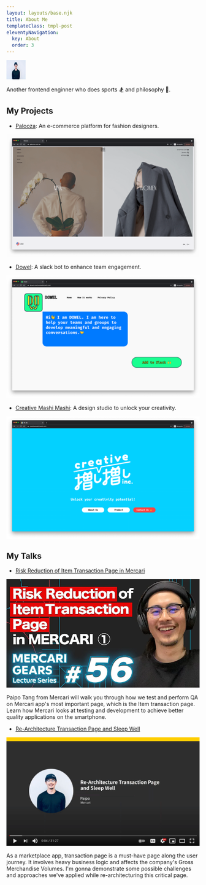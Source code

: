 ```yaml
---
layout: layouts/base.njk
title: About Me
templateClass: tmpl-post
eleventyNavigation:
  key: About
  order: 3
---
```


<div class="blog">
  <img class="avatar" src="/img/avatar.jpg" alt="Paipo's avatar" width="50" height="50">
  <p class="description">Another frontend enginner who does sports 🏂 and philosophy 🤔.</p>
</div>

## My Projects

- [Palooza](https://www.palooza.com.tw/): An e-commerce platform for fashion designers.

![Palooza - An e-commerce platform for fashion desginers](/img/projects/palooza.png)

- [Dowel](https://dowel.creativemashimashi.com/): A slack bot to enhance team engagement.

![Dowel - A slack bot to enhance team engagement](/img/projects/dowel.png)

- [Creative Mashi Mashi](https://creativemashimashi.com/): A design studio to unlock your creativity.

![Creative Mashi Mashi - A design studio to unlock your creativity](/img/projects/creative-mashi-mashi.png)

## My Talks

- [Risk Reduction of Item Transaction Page in Mercari](https://youtu.be/UUFAAe7fv2U)

[![Preview](/img/talks/risk-reduction-of-itp.webp)](https://youtu.be/VfzafBvLNYc)

Paipo Tang from Mercari will walk you through how we test and perform QA on Mercari app's most important page, which is the Item transaction page. Learn how Mercari looks at testing and development to achieve better quality applications on the smartphone.

- [Re-Architecture Transaction Page and Sleep Well](https://youtu.be/VfzafBvLNYc)

[![Preview](/img/talks/rearchitecture-transaciton-page.png)](https://youtu.be/VfzafBvLNYc)

As a marketplace app, transaction page is a must-have page along the user journey. It involves heavy business logic and affects the company's Gross Merchandise Volumes. I'm gonna demonstrate some possible challenges and approaches we've applied while re-architecturing this critical page.
